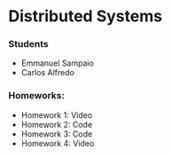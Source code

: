 # Distributed Systems
### Students
* Emmanuel Sampaio
* Carlos Alfredo 
### Homeworks:
  - Homework 1: Video
  - Homework 2: Code
  - Homework 3: Code
  - Homework 4: Video
